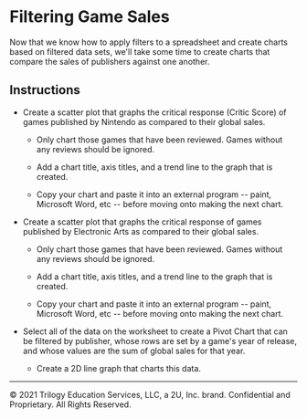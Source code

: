 # Filtering Game Sales

Now that we know how to apply filters to a spreadsheet and create charts based on filtered data sets, we'll take some time to create charts that compare the sales of publishers against one another.

## Instructions

* Create a scatter plot that graphs the critical response (Critic Score) of games published by Nintendo as compared to their global sales.

  * Only chart those games that have been reviewed. Games without any reviews should be ignored.

  * Add a chart title, axis titles, and a trend line to the graph that is created.

  * Copy your chart and paste it into an external program -- paint, Microsoft Word, etc -- before moving onto making the next chart.

* Create a scatter plot that graphs the critical response of games published by Electronic Arts as compared to their global sales.

  * Only chart those games that have been reviewed. Games without any reviews should be ignored.

  * Add a chart title, axis titles, and a trend line to the graph that is created.

  * Copy your chart and paste it into an external program -- paint, Microsoft Word, etc -- before moving onto making the next chart.

* Select all of the data on the worksheet to create a Pivot Chart that can be filtered by publisher, whose rows are set by a game's year of release, and whose values are the sum of global sales for that year.

  * Create a 2D line graph that charts this data.

---

© 2021 Trilogy Education Services, LLC, a 2U, Inc. brand. Confidential and Proprietary. All Rights Reserved.
